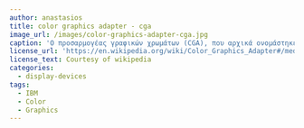 ```yaml
---
author: anastasios
title: color graphics adapter - cga
image_url: /images/color-graphics-adapter-cga.jpg
caption: 'Ο προσαρμογέας γραφικών χρωμάτων (CGA), που αρχικά ονομάστηκε επίσης προσαρμογέας χρωμάτων / γραφικών ή προσαρμογέας οθόνης IBM Color / Graphics Monitor, εισήχθη το 1981, ήταν η πρώτη κάρτα γραφικών της IBM και η πρώτη έγχρωμη κάρτα οθόνης για το IBM PC. Ο προσαρμογέας αυτός έδωσε την δυνατότητα παρουσίασης έγχρωμων εικονοστοιχείων σε οθόνη υπολογιστή ξεφεύγοντας από το μονότονο μαύρο και γκρι. Η δυνατότητα αυτή αύξησε την ποιότητα επικοινωνίας με τον χρήστη κάνοντας την αλληλεπίδραση ποιο πλούσια και με περισσότερες πληροφορίες από ότι ήταν στο παρελθόν.'
license_url: 'https://en.wikipedia.org/wiki/Color_Graphics_Adapter#/media/File:IBM_Color_Graphics_Adapter.jpg'
license_text: Courtesy of wikipedia
categories:
  - display-devices
tags:
  - IBM
  - Color
  - Graphics
---
```

